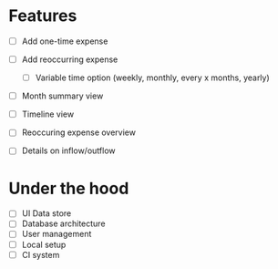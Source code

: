 # Features
- [ ] Add one-time expense
- [ ] Add reoccurring expense
  - [ ] Variable time option (weekly, monthly, every x months, yearly)
- [ ] Month summary view
- [ ] Timeline view
- [ ] Reoccuring expense overview
- [ ] Details on inflow/outflow


# Under the hood
- [ ] UI Data store
- [ ] Database architecture
- [ ] User management
- [ ] Local setup
- [ ] CI system
